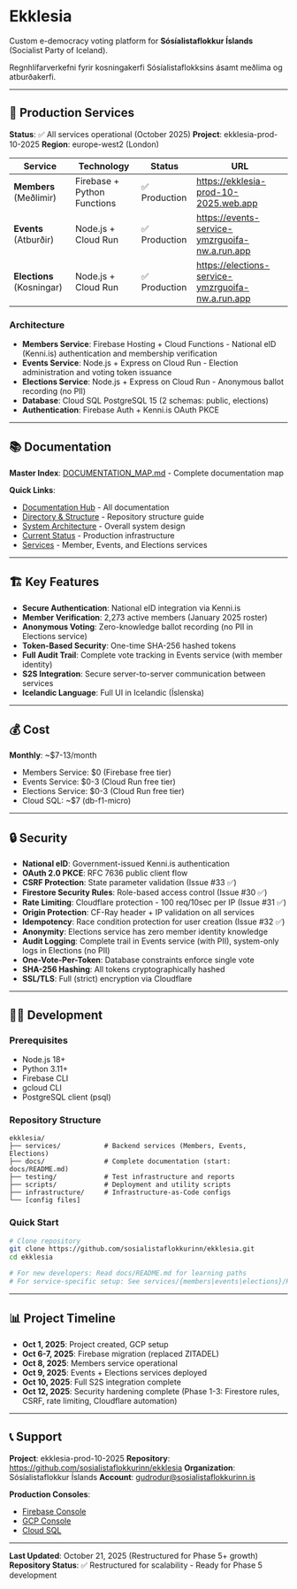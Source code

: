 # Ekklesia

Custom e-democracy voting platform for **Sósíalistaflokkur Íslands** (Socialist Party of Iceland).

Regnhlífarverkefni fyrir kosningakerfi Sósíalistaflokksins ásamt meðlima og atburðakerfi.

---

## 🚀 Production Services

**Status**: ✅ All services operational (October 2025)
**Project**: ekklesia-prod-10-2025
**Region**: europe-west2 (London)

| Service | Technology | Status | URL |
|---------|-----------|--------|-----|
| **Members** (Meðlimir) | Firebase + Python Functions | ✅ Production | https://ekklesia-prod-10-2025.web.app |
| **Events** (Atburðir) | Node.js + Cloud Run | ✅ Production | https://events-service-ymzrguoifa-nw.a.run.app |
| **Elections** (Kosningar) | Node.js + Cloud Run | ✅ Production | https://elections-service-ymzrguoifa-nw.a.run.app |

### Architecture

- **Members Service**: Firebase Hosting + Cloud Functions - National eID (Kenni.is) authentication and membership verification
- **Events Service**: Node.js + Express on Cloud Run - Election administration and voting token issuance
- **Elections Service**: Node.js + Express on Cloud Run - Anonymous ballot recording (no PII)
- **Database**: Cloud SQL PostgreSQL 15 (2 schemas: public, elections)
- **Authentication**: Firebase Auth + Kenni.is OAuth PKCE

---

## 📚 Documentation

**Master Index**: [DOCUMENTATION_MAP.md](DOCUMENTATION_MAP.md) - Complete documentation map

**Quick Links**:
- [Documentation Hub](docs/README.md) - All documentation
- [Directory & Structure](DIRECTORY.md) - Repository structure guide
- [System Architecture](docs/architecture/SYSTEM_ARCHITECTURE_OVERVIEW.md) - Overall system design
- [Current Status](docs/features/election-voting/production-status.md) - Production infrastructure
- [Services](services/) - Member, Events, and Elections services

---

## 🏗️ Key Features

- **Secure Authentication**: National eID integration via Kenni.is
- **Member Verification**: 2,273 active members (January 2025 roster)
- **Anonymous Voting**: Zero-knowledge ballot recording (no PII in Elections service)
- **Token-Based Security**: One-time SHA-256 hashed tokens
- **Full Audit Trail**: Complete vote tracking in Events service (with member identity)
- **S2S Integration**: Secure server-to-server communication between services
- **Icelandic Language**: Full UI in Icelandic (Íslenska)

---

## 💰 Cost

**Monthly**: ~$7-13/month
- Members Service: $0 (Firebase free tier)
- Events Service: $0-3 (Cloud Run free tier)
- Elections Service: $0-3 (Cloud Run free tier)
- Cloud SQL: ~$7 (db-f1-micro)

---

## 🔒 Security

- **National eID**: Government-issued Kenni.is authentication
- **OAuth 2.0 PKCE**: RFC 7636 public client flow
- **CSRF Protection**: State parameter validation (Issue #33 ✅)
- **Firestore Security Rules**: Role-based access control (Issue #30 ✅)
- **Rate Limiting**: Cloudflare protection - 100 req/10sec per IP (Issue #31 ✅)
- **Origin Protection**: CF-Ray header + IP validation on all services
- **Idempotency**: Race condition protection for user creation (Issue #32 ✅)
- **Anonymity**: Elections service has zero member identity knowledge
- **Audit Logging**: Complete trail in Events service (with PII), system-only logs in Elections (no PII)
- **One-Vote-Per-Token**: Database constraints enforce single vote
- **SHA-256 Hashing**: All tokens cryptographically hashed
- **SSL/TLS**: Full (strict) encryption via Cloudflare

---

## 🧑‍💻 Development

### Prerequisites
- Node.js 18+
- Python 3.11+
- Firebase CLI
- gcloud CLI
- PostgreSQL client (psql)

### Repository Structure

```
ekklesia/
├── services/           # Backend services (Members, Events, Elections)
├── docs/               # Complete documentation (start: docs/README.md)
├── testing/            # Test infrastructure and reports
├── scripts/            # Deployment and utility scripts
├── infrastructure/     # Infrastructure-as-Code configs
└── [config files]
```

### Quick Start

```bash
# Clone repository
git clone https://github.com/sosialistaflokkurinn/ekklesia.git
cd ekklesia

# For new developers: Read docs/README.md for learning paths
# For service-specific setup: See services/{members|events|elections}/README.md
```

---

## 📊 Project Timeline

- **Oct 1, 2025**: Project created, GCP setup
- **Oct 6-7, 2025**: Firebase migration (replaced ZITADEL)
- **Oct 8, 2025**: Members service operational
- **Oct 9, 2025**: Events + Elections services deployed
- **Oct 10, 2025**: Full S2S integration complete
- **Oct 12, 2025**: Security hardening complete (Phase 1-3: Firestore rules, CSRF, rate limiting, Cloudflare automation)

---

## 📞 Support

**Project**: ekklesia-prod-10-2025
**Repository**: https://github.com/sosialistaflokkurinn/ekklesia
**Organization**: Sósíalistaflokkur Íslands
**Account**: gudrodur@sosialistaflokkurinn.is

**Production Consoles**:
- [Firebase Console](https://console.firebase.google.com/project/ekklesia-prod-10-2025)
- [GCP Console](https://console.cloud.google.com/run?project=ekklesia-prod-10-2025)
- [Cloud SQL](https://console.cloud.google.com/sql/instances?project=ekklesia-prod-10-2025)

---

**Last Updated**: October 21, 2025 (Restructured for Phase 5+ growth)
**Repository Status**: ✅ Restructured for scalability - Ready for Phase 5 development
